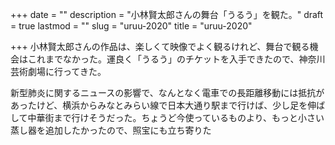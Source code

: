 +++
date = ""
description = "小林賢太郎さんの舞台「うるう」を観た。"
draft = true
lastmod = ""
slug = "uruu-2020"
title = "uruu-2020"

+++
小林賢太郎さんの作品は、楽しくて映像でよく観るけれど、舞台で観る機会はこれまでなかった。運良く「うるう」のチケットを入手できたので、神奈川芸術劇場に行ってきた。

新型肺炎に関するニュースの影響で、なんとなく電車での長距離移動には抵抗があったけど、横浜からみなとみらい線で日本大通り駅まで行けば、少し足を伸ばして中華街まで行けそうだった。ちょうど今使っているものより、もっと小さい蒸し器を追加したかったので、照宝にも立ち寄りた